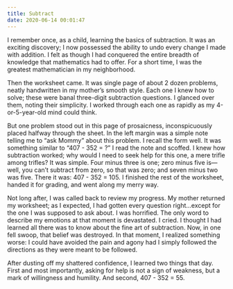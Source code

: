 ```yaml
---
title: Subtract
date: 2020-06-14 00:01:47
---
```


I remember once, as a child, learning the basics of subtraction. It was an exciting discovery; I now possessed the ability to undo every change I made with addition. I felt as though I had conquered the entire breadth of knowledge that mathematics had to offer. For a short time, I was the greatest mathematician in my neighborhood.

Then the worksheet came. It was single page of about 2 dozen problems, neatly handwritten in my mother’s smooth style. Each one I knew how to solve; these were banal three-digit subtraction questions. I glanced over them, noting their simplicity. I worked through each one as rapidly as my 4-or-5-year-old mind could think.

But one problem stood out in this page of prosaicness, inconspicuously placed halfway through the sheet. In the left margin was a simple note telling me to “ask Mommy” about this problem. I recall the form well. It was something similar to “407 - 352 = ?” I read the note and scoffed. I knew how subtraction worked; why would I need to seek help for this one, a mere trifle among trifles? It was simple. Four minus three is one; zero minus five is—well, you can’t subtract from zero, so that was zero; and seven minus two was five. There it was: 407 - 352 = 105. I finished the rest of the worksheet, handed it for grading, and went along my merry way.

Not long after, I was called back to review my progress. My mother returned my worksheet; as I expected, I had gotten every question right…except for the one I was supposed to ask about. I was horrified. The only word to describe my emotions at that moment is devastated. I cried. I thought I had learned all there was to know about the fine art of subtraction. Now, in one fell swoop, that belief was destroyed. In that moment, I realized something worse: I could have avoided the pain and agony had I simply followed the directions as they were meant to be followed.

After dusting off my shattered confidence, I learned two things that day. First and most importantly, asking for help is not a sign of weakness, but a mark of willingness and humility. And second, 407 - 352 = 55.
